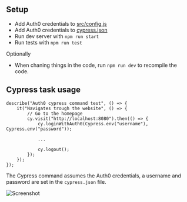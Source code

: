 ## Setup

- Add Auth0 credentials to [src/config.js](https://github.com/Sambego/cypress-auth0-spa/blob/master/src/config.js)
- Add Auth0 credentials to [cypress.json](https://github.com/Sambego/cypress-auth0-spa/blob/master/cypress.json)
- Run dev server with `npm run start`
- Run tests with `npm run test`

Optionally

- When chaning things in the code, run `npm run dev` to recompile the code.

## Cypress task usage

```
describe("Auth0 cypress command test", () => {
    it("Navigates trough the website", () => {
        // Go to the homepage
        cy.visit("http://localhost:8080").then(() => {
            cy.loginWithAuth0(Cypress.env("username"), Cypress.env("password"));

            ...

            cy.logout();
        });
    });
});
```

The Cypress command assumes the Auth0 credentials, a username and password are set in the `cypress.json` file.

![Screenshot](cypress-demo.gif)

